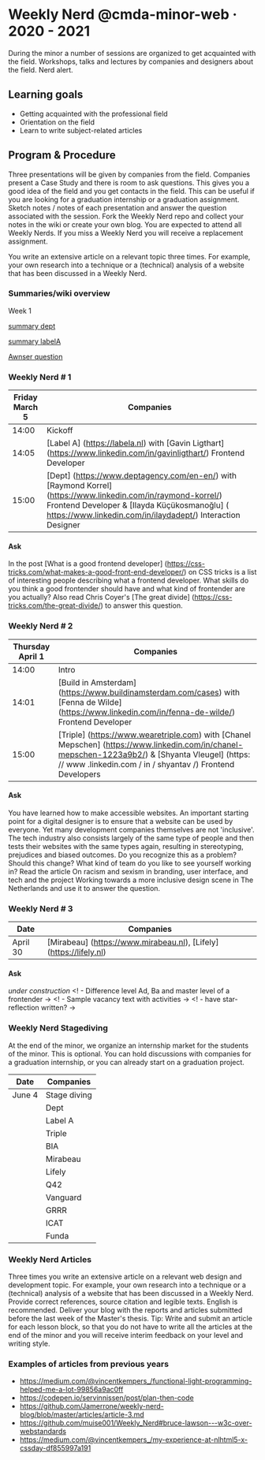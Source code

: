 # Weekly Nerd @cmda-minor-web · 2020 - 2021

During the minor a number of sessions are organized to get acquainted with the field.
Workshops, talks and lectures by companies and designers about the field. Nerd alert.

## Learning goals
- Getting acquainted with the professional field
- Orientation on the field
- Learn to write subject-related articles

## Program & Procedure
Three presentations will be given by companies from the field.
Companies present a Case Study and there is room to ask questions.
This gives you a good idea of ​​the field and you get contacts in the field.
This can be useful if you are looking for a graduation internship or a graduation assignment.
Sketch notes / notes of each presentation and answer the question associated with the session.
Fork the Weekly Nerd repo and collect your notes in the wiki or create your own blog.
You are expected to attend all Weekly Nerds.
If you miss a Weekly Nerd you will receive a replacement assignment.
<!-- Tip: Schrijf ook altijd een link-lijstje met (interessante) onderwerpen die aan bod zijn gekomen. -->


You write an extensive article on a relevant topic three times.
For example, your own research into a technique or a (technical) analysis of a website that has been discussed in a Weekly Nerd.






### Summaries/wiki overview

Week 1

[summary dept](https://github.com/RowinRuizendaal/weekly-nerd-2021/wiki/summary-depht)

[summary labelA](https://github.com/RowinRuizendaal/weekly-nerd-2021/wiki/LabelA)

[Awnser question](https://github.com/RowinRuizendaal/weekly-nerd-2021/wiki/week1-question)


### Weekly Nerd # 1

| Friday March 5 | Companies |
| --- | --- |
| 14:00 | Kickoff |
| 14:05 | [Label A] (https://labela.nl) with [Gavin Ligthart] (https://www.linkedin.com/in/gavinligthart/) Frontend Developer |
| 15:00 | [Dept] (https://www.deptagency.com/en-en/) with [Raymond Korrel] (https://www.linkedin.com/in/raymond-korrel/) Frontend Developer & [Ilayda Küçükosmanoğlu] ( https://www.linkedin.com/in/ilaydadept/) Interaction Designer |

#### Ask

In the post [What is a good frontend developer] (https://css-tricks.com/what-makes-a-good-front-end-developer/) on CSS tricks is a list of interesting people describing what a frontend developer. What skills do you think a good frontender should have and what kind of frontender are you actually? Also read Chris Coyer's [The great divide] (https://css-tricks.com/the-great-divide/) to answer this question.




### Weekly Nerd # 2

| Thursday April 1 | Companies |
| --- | --- |
| 14:00 | Intro |
| 14:01 | [Build in Amsterdam] (https://www.buildinamsterdam.com/cases) with [Fenna de Wilde] (https://www.linkedin.com/in/fenna-de-wilde/) Frontend Developer |
| 15:00 | [Triple] (https://www.wearetriple.com) with [Chanel Mepschen] (https://www.linkedin.com/in/chanel-mepschen-1223a9b2/) & [Shyanta Vleugel] (https: // www .linkedin.com / in / shyantav /) Frontend Developers |

#### Ask

You have learned how to make accessible websites. An important starting point for a digital designer is to ensure that a website can be used by everyone. Yet many development companies themselves are not 'inclusive'. The tech industry also consists largely of the same type of people and then tests their websites with the same types again, resulting in stereotyping, prejudices and biased outcomes. Do you recognize this as a problem? Should this change? What kind of team do you like to see yourself working in? Read the article On racism and sexism in branding, user interface, and tech and the project Working towards a more inclusive design scene in The Netherlands and use it to answer the question.

### Weekly Nerd # 3

| Date | Companies |
| --- | --- |
| April 30 | [Mirabeau] (https://www.mirabeau.nl), [Lifely] (https://lifely.nl) |

#### Ask

 _under construction_
<! - Difference level Ad, Ba and master level of a frontender ->
<! - Sample vacancy text with activities ->
<! - have star-reflection written? ->


### Weekly Nerd Stagediving

At the end of the minor, we organize an internship market for the students of the minor.
This is optional.
You can hold discussions with companies for a graduation internship, or you can already start on a graduation project.

| Date | Companies |
| --- | --- |
| June 4 | Stage diving |
| | Dept |
| | Label A |
| | Triple |
| | BIA |
| | Mirabeau |
| | Lifely |
| | Q42 |
| | Vanguard |
| | GRRR |
| | ICAT |
| | Funda |


### Weekly Nerd Articles

Three times you write an extensive article on a relevant web design and development topic.
For example, your own research into a technique or a (technical) analysis of a website that has been discussed in a Weekly Nerd.
Provide correct references, source citation and legible texts.
English is recommended.
Deliver your blog with the reports and articles submitted before the last week of the Master's thesis.
Tip: Write and submit an article for each lesson block, so that you do not have to write all the articles at the end of the minor and you will receive interim feedback on your level and writing style.


### Examples of articles from previous years

* https://medium.com/@vincentkempers_/functional-light-programming-helped-me-a-lot-99856a9ac0ff
* https://codepen.io/servinnissen/post/plan-then-code
* https://github.com/Jamerrone/weekly-nerd-blog/blob/master/articles/article-3.md
* https://github.com/muise001/Weekly_Nerd#bruce-lawson---w3c-over-webstandards
* https://medium.com/@vincentkempers_/my-experience-at-nlhtml5-x-cssday-df855997a191



